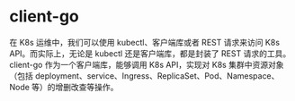 client-go
===

在 K8s 运维中，我们可以使用 kubectl、客户端库或者 REST 请求来访问 K8s API。而实际上，无论是 kubectl 还是客户端库，都是封装了 REST 请求的工具。client-go 作为一个客户端库，能够调用 K8s API，实现对 K8s 集群中资源对象（包括 deployment、service、Ingress、ReplicaSet、Pod、Namespace、Node 等）的增删改查等操作。


